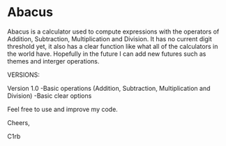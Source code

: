 # Abacus

Abacus is a calculator used to compute expressions with the operators of Addition, Subtraction, Multiplication and Division. It has no current digit threshold yet, it also has a clear function like what all of the calculators in the world have. Hopefully in the future I can add new futures such as themes and interger operations.

VERSIONS:

Version 1.0
-Basic operations (Addition, Subtraction, Multiplication and Division)
-Basic clear options

Feel free to use and improve my code.

Cheers,

C1rb
